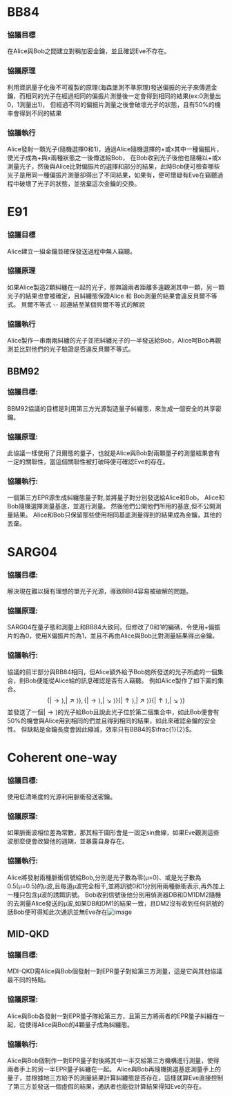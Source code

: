 # BB84
### 協議目標
在Alice與Bob之間建立對稱加密金鑰，並且確認Eve不存在。

### 協議原理
利用資訊量子化後不可複製的原理(海森堡測不準原理)發送偏振的光子來傳遞金鑰，而相同的光子在經過相同的偏振片測量後一定會得到相同的結果(ex:0測量出0，1測量出1)，
但經過不同的偏振片測量之後會破壞光子的狀態，且有50%的機率會得到不同的結果

### 協議執行
Alice發射一顆光子(隨機選擇0和1)，通過Alice隨機選擇的+或x其中一種偏振片，使光子成為+與x兩種狀態之一後傳送給Bob，
在Bob收到光子後他也隨機以+或x測量光子，然後與Alice比對偏振片的選擇和部分的結果，此時Bob便可檢查哪些光子是用同一種偏振片測量卻得出了不同結果，如果有，便可懷疑有Eve在竊聽過程中破壞了光子的狀態，並捨棄這次金鑰的交換。


# E91
### 協議目標
Alice建立一組金鑰並確保發送過程中無人竊聽。

### 協議原理
如果Alice製造2顆糾纏在一起的光子，那無論兩者距離多遠觀測其中一顆，另一顆光子的結果也會被確定，且糾纏態保證Alice 和 Bob測量的結果會違反貝爾不等式。
貝爾不等式 -- 超連結至某個貝爾不等式的解說

### 協議執行
Alice製作一串兩兩糾纏的光子並把糾纏光子的一半發送給Bob，Alice呵Bob再觀測並比對他們的光子驗證是否違反貝爾不等式。


## BBM92

### 協議目標:
BBM92協議的目標是利用第三方光源製造量子糾纏態，來生成一個安全的共享密鑰。

### 協議原理:
此協議一樣使用了貝爾態的量子，也就是Alice與Bob對兩顆量子的測量結果會有一定的關聯性，當這個關聯性被打破時便可確認Eve的存在。

### 協議執行:
一個第三方EPR源生成糾纏態量子對,並將量子對分別發送給Alice和Bob。
Alice和Bob隨機選擇測量基底，並進行測量。
然後他們公開他們所用的基底,但不公開測量結果。
Alice和Bob只保留那些使用相同基底測量得到的結果成為金鑰，其他的丟棄。


# SARG04
### 協議目標:
解決現在難以擁有理想的單光子光源，導致BB84容易被破解的問題。

### 協議原理:
SARG04在量子態和測量上和BB84大致同，但修改了0和1的編碼，令使用+偏振片的為0，使用X偏振片的為1，並且不再由Alice與Bob比對測量結果得出金鑰。

### 協議執行:
協議的前半部分與BB84相同，但Alice額外給予Bob她所發送的光子所處的一個集合，則Bob便能從Alice給的訊息確認是否有人竊聽。
例如Alice製作了如下圖的集合。$$\left\{|\rightarrow\rangle,|\nearrow\rangle\right\},\left\{|\rightarrow\rangle,|\searrow\rangle\right\}\left\{|\uparrow	\rangle,|\nearrow\rangle\right\}\left\{|\uparrow	\rangle,|\searrow\rangle\right\}$$
並發送了一個$|\rightarrow\rangle$的光子給Bob且說此光子位於第二個集合中，如此Bob便會有50%的機會與Alice用到相同的們並且得到相同的結果，如此來確認金鑰的安全性。
但缺點是金鑰長度會因此縮減，效率只有BB84的$\frac{1}{2}$。


# Coherent one-way
### 協議目標:
使用低清晰度的光源利用脈衝發送密鑰。

### 協議原理:
如果脈衝波相位差為常數，那其相干圖形會是一固定sin曲線，如果Eve觀測這些波那麼便會改變他的週期，並暴露自身存在。

### 協議執行:
Alice將發射兩種脈衝信號給Bob,分別是光子數為零(μ=0)、或是光子數為0.5(μ=0.5)的μ波,且每道μ波完全相干,並將訊號0和1分別用兩種脈衝表示,再外加上一種只包含μ波的誘餌訊號。
Bob收到信號後他分別用偵測器DB和DM1DM2隨機的去測量Alice發送的μ波,如果DB和DM1的結果一致，且DM2沒有收到任何訊號的話Bob便可得知此次通訊並無Eve存在![image](https://hackmd.io/_uploads/HJ8utErOC.png)


## MID-QKD

### 協議目標:
MDI-QKD需Alice與Bob個發射一對EPR量子對給第三方測量，這是它與其他協議最不同的特點。

### 協議原理:
Alice與Bob各發射一對EPR量子隊給第三方，且第三方將兩者的EPR量子糾纏在一起，從使得Alice與Bob的4顆量子成為糾纏態。

### 協議執行:
Alice與Bob個制作一對EPR量子對後將其中一半交給第三方機構進行測量，使得兩者手上的另一半EPR量子糾纏在一起。
Alice與Bob再隨機挑選基底測量手上的量子，並根據地三方給予的測量結果計算糾纏態是否存在，這樣就算Eve直接控制了第三方並發送一個虛假的結果，通訊者也能從計算結果得知Eve的存在。
